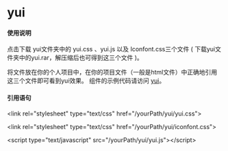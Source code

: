 # yui

#### 使用说明

点击下载 yui文件夹中的 yui.css 、yui.js 以及 Iconfont.css三个文件
( 下载yui文件夹中的yui.rar，解压缩后也可得到这三个文件 )。

将文件放在你的个人项目中，在你的项目文件（一般是html文件）中正确地引用这三个文件即可看到yui效果。 
组件的示例代码请访问 [yui](http://yangzhimin.xyz/ "yui")。


#### 引用语句

&lt;link rel="stylesheet" type="text/css" href="/yourPath/yui/yui.css"&gt;

&lt;link rel="stylesheet" type="text/css" href="/yourPath/yui/iconfont.css"&gt;

&lt;script type="text/javascript" src="/yourPath/yui/yui.js"&gt;&lt;/script&gt;

